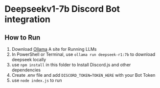 # Deepseekv1-7b Discord Bot integration
## How to Run
1. Download <a href="https://ollama.com/">Ollama</a> A site for Running LLMs
2. In PowerShell or Terminal, use `ollama run deepseek-r1:7b` to download deepseek locally 
3. use `npm install` in this folder to Install Discord.js and other dependencies
4. Create .env file and add `DISCORD_TOKEN=TOKEN_HERE` with your Bot Token
5. use `node index.js` to run


